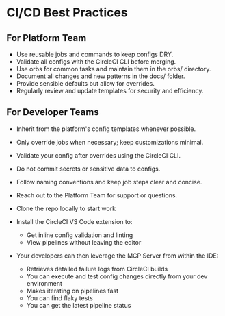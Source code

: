 # CI/CD Best Practices

## For Platform Team
- Use reusable jobs and commands to keep configs DRY.
- Validate all configs with the CircleCI CLI before merging.
- Use orbs for common tasks and maintain them in the orbs/ directory.
- Document all changes and new patterns in the docs/ folder.
- Provide sensible defaults but allow for overrides.
- Regularly review and update templates for security and efficiency.

## For Developer Teams
- Inherit from the platform's config templates whenever possible.
- Only override jobs when necessary; keep customizations minimal.
- Validate your config after overrides using the CircleCI CLI.
- Do not commit secrets or sensitive data to configs.
- Follow naming conventions and keep job steps clear and concise.
- Reach out to the Platform Team for support or questions.
- Clone the repo locally to start work

- Install the CircleCI VS Code extension to:
  - Get inline config validation and linting
  - View pipelines without leaving the editor

- Your developers can then leverage the MCP Server from within the IDE:
  - Retrieves detailed failure logs from CircleCI builds
  - You can execute and test config changes directly from your dev environment
  - Makes iterating on pipelines fast
  - You can find flaky tests
  - You can get the latest pipeline status
